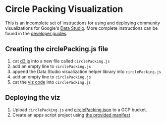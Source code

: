 # Circle Packing Visualization

This is an incomplete set of instructions for using and deploying community
visualizations for Google's [Data Studio](https://datastudio.google.com). More
complete instructions can be found in the [developer
guides](https://developers.google.com/datastudio/visualization).

## Creating the circlePacking.js file
1. cat [d3.js](https://d3js.org) into a new file called `circlePacking.js`
2. add an empty line to `circlePacking.js`
3. append the Data Studio visualization helper library into `circlePacking.js`
4. add an empty line to `circlePacking.js`
5. cat the [viz code](./src/index.js) into `circlePacking.js` 

## Deploying the viz
1. Upload `circlePacking.js` and [circlePacking.json](./src/circlePacking.json) to a GCP
   bucket.
2. Create an apps script project using [the provided
   manifest](./appsscript-src/appsscript.json)
